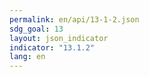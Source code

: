 ```yaml
---
permalink: en/api/13-1-2.json
sdg_goal: 13
layout: json_indicator
indicator: "13.1.2"
lang: en
---
```

